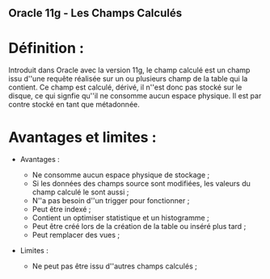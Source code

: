 ## Oracle 11g - Les Champs Calculés

# Définition :

Introduit dans Oracle avec la version 11g, le champ calculé est un champ issu d''une requête réalisée sur un ou plusieurs champ de la table qui la contient.
Ce champ est calculé, dérivé, il n''est donc pas stocké sur le disque, ce qui signfie qu''il ne consomme aucun espace physique. Il est par contre stocké en tant que métadonnée.

#  Avantages et limites :

* Avantages :
	* Ne consomme aucun espace physique de stockage ;
	* Si les données des champs source sont modifiées, les valeurs du champ calculé le sont aussi ;
	* N''a pas besoin d''un trigger pour fonctionner ;
	* Peut être indexé ;
	* Contient un optimiser statistique et un histogramme ;
	* Peut être créé lors de la création de la table ou inséré plus tard ;
	* Peut remplacer des vues ;

* Limites :
	* Ne peut pas être issu d''autres champs calculés ;
